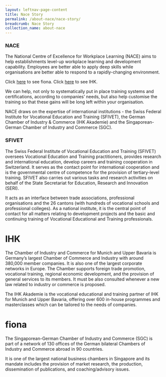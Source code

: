 ```yaml
---
layout: leftnav-page-content
title: Nace Story
permalink: /about-nace/nace-story/
breadcrumb: Nace Story
collection_name: about-nace
---
```


### NACE
The National Centre of Excellence for Workplace Learning (NACE) aims to help establishments level-up workplace learning and development capability. Employees are better able to apply deep skills while organisations are better able to respond to a rapidly-changing environment. 

Click <a href="#fiona">here</a> to see fiona.
Click <a href="#IHK">here</a> to see IHK.

We can help, not only to systematically put in place training systems and certifications, according to companies’ needs, but also help customise the training so that these gains will be long left within your organisation.

NACE draws on the expertise of international institutions - the Swiss Federal Institute for Vocational Education and Training (SFIVET), the German Chamber of Industry & Commerce (IHK Akademie) and the Singaporean-German Chamber of Industry and Commerce (SGC).





### SFIVET
The Swiss Federal Institute of Vocational Education and Training (SFIVET) oversees Vocational Education and Training practitioners, provides research and international education, develop careers and training cooperation in Switzerland. It serves as the contact point for international cooperation and is the governmental centre of competence for the provision of tertiary-level training. SFIVET also carries out various tasks and research activities on behalf of the State Secretariat for Education, Research and Innovation (SERI).

It acts as an interface between trade associations, professional organisations and the 26 cantons (with hundreds of vocational schools and professional colleges). As a national institute, it is the central point of contact for all matters relating to development projects and the basic and continuing training of Vocational Educational and Training professionals.


# IHK
The Chamber of Industry and Commerce for Munich and Upper Bavaria is Germany’s largest Chamber of Commerce and Industry with around 380,000 member companies. It is also one of the largest corporate networks in Europe. The Chamber supports foreign trade promotion, vocational training, regional economic development, and the provision of general services to its members. It must be also consulted whenever a new law related to industry or commerce is proposed.

The IHK Akademie is the vocational educational and training partner of IHK for Munich and Upper Bavaria, offering over 600 in-house programmes and masterclasses which can be tailored to the needs of companies.


# fiona
The Singaporean-German Chamber of Industry and Commerce (SGC) is part of a network of 130 offices of the German bilateral Chambers of Industry and Commerce abroad in 90 countries.

It is one of the largest national business chambers in Singapore and its mandate includes the provision of market research, the production, dissemination of publications, and coaching/advisory issues.
